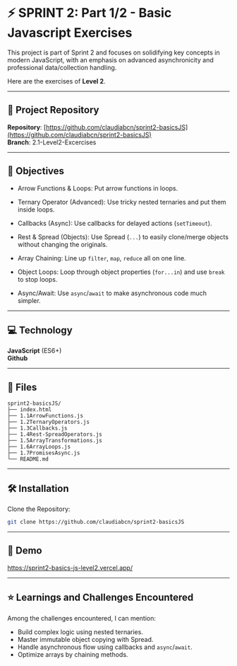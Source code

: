 # ⚡️ SPRINT 2: Part 1/2 - Basic Javascript Exercises

This project is part of Sprint 2 and focuses on solidifying key concepts in modern JavaScript, with an emphasis on advanced asynchronicity and professional data/collection handling.

Here are the exercises of **Level 2**.

---

## 🔗 Project Repository

**Repository**: [https://github.com/claudiabcn/sprint2-basicsJS](https://github.com/claudiabcn/sprint2-basicsJS)  
**Branch**: 2.1-Level2-Excercises

---

## 🎯 Objectives

- Arrow Functions & Loops: Put arrow functions in loops.

- Ternary Operator (Advanced): Use tricky nested ternaries and put them inside loops.

- Callbacks (Async): Use callbacks for delayed actions (`setTimeout`).

- Rest & Spread (Objects): Use Spread (`...`) to easily clone/merge objects without changing the originals.

- Array Chaining: Line up `filter`, `map`, `reduce` all on one line.

- Object Loops: Loop through object properties (`for...in`) and use `break` to stop loops.

- Async/Await: Use `async`/`await` to make asynchronous code much simpler.

---

## 💻 Technology

**JavaScript** (ES6+)  
**Github**

---

## 📁 Files

```
sprint2-basicsJS/
├── index.html
├── 1.1ArrowFunctions.js
├── 1.2TernaryOperators.js
├── 1.3Callbacks.js
├── 1.4Rest-SpreadOperators.js
├── 1.5ArrayTransformations.js
├── 1.6ArrayLoops.js
├── 1.7PromisesAsync.js
└── README.md
```

---

## 🛠 Installation

Clone the Repository:

```bash
git clone https://github.com/claudiabcn/sprint2-basicsJS
```

---

## 🎥 Demo

https://sprint2-basics-js-level2.vercel.app/

---

## ⭐ Learnings and Challenges Encountered

Among the challenges encountered, I can mention:

- Build complex logic using nested ternaries.
- Master immutable object copying with Spread.
- Handle asynchronous flow using callbacks and `async`/`await`.
- Optimize arrays by chaining methods.
